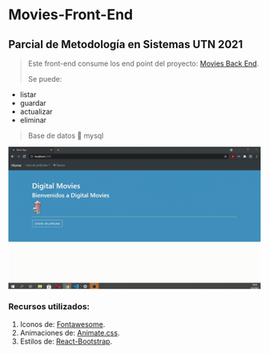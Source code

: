 # Movies-Front-End
## Parcial de Metodología en Sistemas UTN 2021

> Este front-end consume los end point del proyecto: [Movies Back End](https://github.com/brunotarditi/Movies-Back-End).
>
> Se puede: 
* listar
* guardar 
* actualizar
* eliminar
>
> Base de datos 🐬 mysql 

![](movies.gif)

### Recursos utilizados:
1. Iconos de: [Fontawesome](https://fontawesome.com). 
2. Animaciones de: [Animate.css](https://animate.style).
3. Estilos de: [React-Bootstrap](https://react-bootstrap.github.io).  